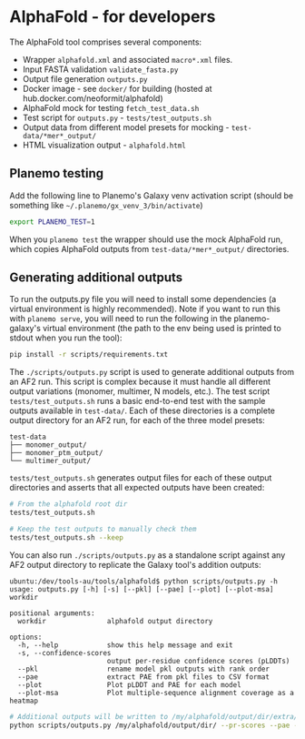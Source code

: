 # AlphaFold - for developers

The AlphaFold tool comprises several components:

- Wrapper `alphafold.xml` and associated `macro*.xml` files.
- Input FASTA validation `validate_fasta.py`
- Output file generation `outputs.py`
- Docker image - see `docker/` for building (hosted at hub.docker.com/neoformit/alphafold)
- AlphaFold mock for testing `fetch_test_data.sh`
- Test script for `outputs.py` - `tests/test_outputs.sh`
- Output data from different model presets for mocking - `test-data/*mer*_output/`
- HTML visualization output - `alphafold.html`


## Planemo testing

Add the following line to Planemo's Galaxy venv activation script (should be something like `~/.planemo/gx_venv_3/bin/activate`)

```sh
export PLANEMO_TEST=1
```

When you `planemo test` the wrapper should use the mock AlphaFold run, which copies AlphaFold outputs from `test-data/*mer*_output/` directories.


## Generating additional outputs

To run the outputs.py file you will need to install some dependencies (a virtual environment is highly recommended). Note if you want to run this with `planemo serve`, you will need to run the following in the planemo-galaxy's virtual environment (the path to the env being used is printed to stdout when you run the tool):

```sh
pip install -r scripts/requirements.txt
```

The `./scripts/outputs.py` script is used to generate additional outputs from an AF2 run. This script is complex because it must handle all different output variations (monomer, multimer, N models, etc.). The test script `tests/test_outputs.sh` runs a basic end-to-end test with the sample outputs available in `test-data/`. Each of these directories is a complete output directory for an AF2 run, for each of the three model presets:

```
test-data
├── monomer_output/
├── monomer_ptm_output/
└── multimer_output/
```

`tests/test_outputs.sh` generates output files for each of these output directories and asserts that all expected outputs have been created:

```bash
# From the alphafold root dir
tests/test_outputs.sh

# Keep the test outputs to manually check them
tests/test_outputs.sh --keep
```

You can also run `./scripts/outputs.py` as a standalone script against any AF2 output directory to replicate the Galaxy tool's addition outputs:

```
ubuntu:/dev/tools-au/tools/alphafold$ python scripts/outputs.py -h
usage: outputs.py [-h] [-s] [--pkl] [--pae] [--plot] [--plot-msa] workdir

positional arguments:
  workdir               alphafold output directory

options:
  -h, --help            show this help message and exit
  -s, --confidence-scores
                        output per-residue confidence scores (pLDDTs)
  --pkl                 rename model pkl outputs with rank order
  --pae                 extract PAE from pkl files to CSV format
  --plot                Plot pLDDT and PAE for each model
  --plot-msa            Plot multiple-sequence alignment coverage as a heatmap
```

```sh
# Additional outputs will be written to /my/alphafold/output/dir/extra/
python scripts/outputs.py /my/alphafold/output/dir/ --pr-scores --pae --pkl --plot --plot-msa
```
